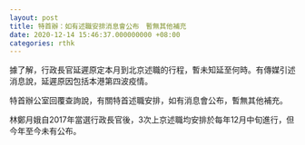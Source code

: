 ```yaml
---
layout: post
title: 特首辦：如有述職安排消息會公布　暫無其他補充
date: 2020-12-14 15:46:37.000000000 +08:00
categories: rthk
---
```


據了解，行政長官延遲原定本月到北京述職的行程，暫未知延至何時。有傳媒引述消息說，延遲原因包括本港第四波疫情。

特首辦公室回覆查詢說，有關特首述職安排，如有消息會公布，暫無其他補充。

林鄭月娥自2017年當選行政長官後，3次上京述職均安排於每年12月中旬進行，但今年至今未有公布。
